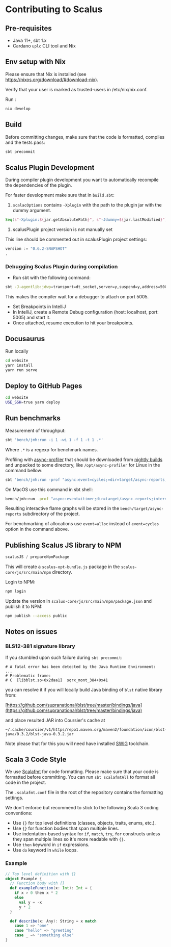 # Contributing to Scalus

## Pre-requisites

- Java 11+, sbt 1.x
- Cardano `uplc` CLI tool and Nix

## Env setup with Nix

Please ensure that Nix is installed (see https://nixos.org/download/#download-nix).

Verify that your user is marked as trusted-users in /etc/nix/nix.conf.

Run :

```bash
nix develop
```

## Build

Before committing changes, make sure that the code is formatted, compiles and the tests pass:

```bash
sbt precommit
```

## Scalus Plugin Development

During compiler plugin development you want to automatically recompile the dependencies of the
plugin.

For faster development make sure that in `build.sbt`:

1. `scalacOptions` contains `-Xplugin` with the path to the plugin jar with the dummy argument.

```scala
Seq(s"-Xplugin:${jar.getAbsolutePath}", s"-Jdummy=${jar.lastModified}")
```

1. scalusPlugin project version is not manually set

This line should be commented out in scalusPlugin project settings:

```scala
version := "0.6.2-SNAPSHOT"
,
```

### Debugging Scalus Plugin during compilation

* Run sbt with the following command:

```bash
sbt -J-agentlib:jdwp=transport=dt_socket,server=y,suspend=y,address=5005 compile
```

This makes the compiler wait for a debugger to attach on port 5005.

* Set Breakpoints in IntelliJ
* In IntelliJ, create a Remote Debug configuration (host: localhost, port: 5005) and start it.
* Once attached, resume execution to hit your breakpoints.

## Docusaurus

Run locally

```bash
cd website
yarn install
yarn run serve
```

## Deploy to GitHub Pages

```bash
cd website
USE_SSH=true yarn deploy
```

## Run benchmarks

Measurement of throughput:

```bash
sbt 'bench/jmh:run -i 1 -wi 1 -f 1 -t 1 .*'
```

Where `.*` is a regexp for benchmark names.

Profiling with [async-profiler](https://github.com/async-profiler/async-profiler) that should be
downloaded from
[nightly builds](https://github.com/async-profiler/async-profiler/releases/tag/nightly) and unpacked
to some directory,
like `/opt/async-profiler` for Linux in the command bellow:

```bash
sbt 'bench/jmh:run -prof "async:event=cycles;=dir=target/async-reports;interval=1000000;output=flamegraph;libPath=/opt/async-profiler/lib/libasyncProfiler.so" -jvmArgsAppend "-XX:+UnlockDiagnosticVMOptions -XX:+DebugNonSafepoints" -f 1 -wi 1 -i 1 -t 1 .*'
```

On MacOS use this command in sbt shell:

```bash
bench/jmh:run -prof "async:event=itimer;dir=target/async-reports;interval=1000000;output=flamegraph;libPath=/nix/store/mr0adcvnv8pkalfbhsgm9p762rs2pyzg-async-profiler-3.0/lib/libasyncProfiler.dylib" -jvmArgsAppend "-XX:+UnlockDiagnosticVMOptions -XX:+DebugNonSafepoints"   -f 1 -wi 1 -i 1 -t 1 .*
```

Resulting interactive flame graphs will be stored in the `bench/target/async-reports` subdirectory
of the project.

For benchmarking of allocations use `event=alloc` instead of `event=cycles` option in the command
above.

## Publishing Scalus JS library to NPM

```sbt
scalusJS / prepareNpmPackage
```

This will create a `scalus-opt-bundle.js` package in the `scalus-core/js/src/main/npm` directory.

Login to NPM:

```bash
npm login
```

Update the version in `scalus-core/js/src/main/npm/package.json` and publish it to NPM:

```bash
npm publish --access public
```

## Notes on issues

### BLS12-381 signature library

If you stumbled upon such failure during `sbt precommit`:

```
# A fatal error has been detected by the Java Runtime Environment:
...
# Problematic frame:
# C  [libblst.so+0x2daa1]  sqrx_mont_384+0x41
```

you can resolve it if you will locally build Java binding of `blst` native library from:

[https://github.com/supranational/blst/tree/master/bindings/java](https://github.com/supranational/blst/tree/master/bindings/java)

and place resulted JAR into Coursier's cache at

```
~/.cache/coursier/v1/https/repo1.maven.org/maven2/foundation/icon/blst-java/0.3.2/blst-java-0.3.2.jar 
```

Note please that for this you will need have installed [SWIG](https://swig.org/) toolchain.

## Scala 3 Code Style

We use [Scalafmt](https://scalameta.org/scalafmt/) for code formatting. Please make sure that your
code is formatted before committing. You can run `sbt scalafmtAll` to format all code in the
project.

The `.scalafmt.conf` file in the root of the repository contains the formatting settings.

We don't enforce but recommend to stick to the following Scala 3 coding conventions:

- Use `{}` for top level definitions (classes, objects, traits, enums, etc.).
- Use `{}` for function bodies that span multiple lines.
- Use indentation-based syntax for `if`, `match`, `try`, `for` constructs unless they span multiple
  lines so it's more readable with `{}`.
- Use `then` keyword in `if` expressions.
- Use `do` keyword in `while` loops.

### Example

```scala
// Top level definition with {}
object Example {
  // Function body with {}
  def exampleFunction(x: Int): Int = {
    if x > 0 then x * 2
    else
      val y = -x
      y * 2
  }

  def describe(x: Any): String = x match
    case 1 => "one"
    case "hello" => "greeting"
    case _ => "something else"
}
```